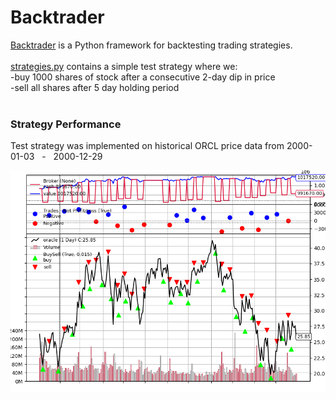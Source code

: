 # Backtrader 
[Backtrader](https://www.backtrader.com/) is a Python framework for backtesting trading strategies. 
<br>
<br>
[strategies.py](strategies.py) contains a simple test strategy where we: 
<br>
-buy 1000 shares of stock after a consecutive 2-day dip in price
<br>
-sell all shares after 5 day holding period  
<br>

### Strategy Performance 
Test strategy was implemented on historical ORCL price data from 2000-01-03 &nbsp;&nbsp;-&nbsp;&nbsp; 2000-12-29

![Alt text](Data/Figure.png)

